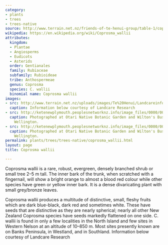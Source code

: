 ```yaml
---
category:
- plants
- trees
- trees-native
source: http://www.terrain.net.nz/friends-of-te-henui-group/table-1/coprosma-wallii.html
wikipedia: https://en.wikipedia.org/wiki/Coprosma_wallii
attributes:
  kingdom:
  - Plantae
  - Angiosperms
  - Eudicots
  - Asterids
  order: Gentianales
  family: Rubiaceae
  subfamily: Rubioideae
  tribe: Anthospermeae
  genus: Coprosma
  species: C. wallii
  binomial name: Coprosma wallii
images:
- src: http://www.terrain.net.nz/uploads/images/Te%20Henui/Landcareinfo/C.%20wallii%20Landcare.jpg
  caption: Information below courtesy of Landcare Research
- src: http://ketenewplymouth.peoplesnetworknz.info/image_files/0000/0003/3789/Coprosma_walli-001.JPG
  caption: Photographed at Otari Native Botanic Garden and Wilton's Bush Reserve.
    Wellington.
- src: http://ketenewplymouth.peoplesnetworknz.info/image_files/0000/0003/3794/Coprosma_walli-003.JPG
  caption: Photographed at Otari Native Botanic Garden and Wilton's Bush Reserve.
    Wellington.
permalink: plants/trees/trees-native/coprosma_wallii.html
layout: page
title: Coprosma wallii

---
```

Coprosma wallii is a rare, robust, evergreen, densely branched shrub or small tree 2–5 m tall. The inner bark of the trunk, when scratched with a fingernail, will show a bright orange to almost a blood red colour while other species have green or yellow inner bark. It is a dense divaricating plant with small grey/bronze leaves.

Coprosma wallii produces a multitude of distinctive, small, fleshy fruits which are dark blue-black, dark red and sometimes white. These have seeds that are distinctive as they are nearly spherical; nearly all other New Zealand Coprosma species have seeds markedly flattened on one side.
C. wallii is found in only a few localities in the North Island and few sites in Western Nelson at an altitude of 10–850 m. Most sites presently known are on Banks Peninsula, in Westland, and in Southland.
Information below courtesy of Landcare Research
